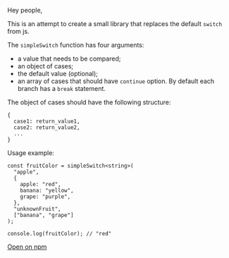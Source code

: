 Hey people,

This is an attempt to create a small library that replaces the default `switch` from js.

The `simpleSwitch` function has four arguments:

- a value that needs to be compared;
- an object of cases;
- the default value (optional);
- an array of cases that should have `continue` option. By default each branch has a `break` statement.

The object of cases should have the following structure:

```
{
  case1: return_value1,
  case2: return_value2,
  ...
}
```

Usage example:

```
const fruitColor = simpleSwitch<string>(
  "apple",
  {
    apple: "red",
    banana: "yellow",
    grape: "purple",
  },
  "unknownFruit",
  ["banana", "grape"]
);

console.log(fruitColor); // "red"

```

[Open on npm](https://www.npmjs.com/package/simple_ts_switch?activeTab=readme)
